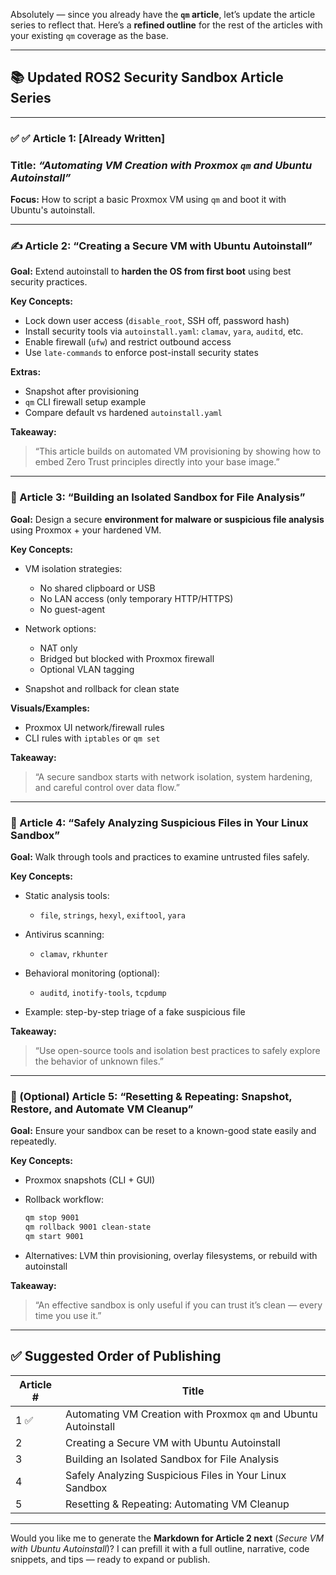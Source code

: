 Absolutely — since you already have the **`qm` article**, let’s update the article series to reflect that. Here’s a **refined outline** for the rest of the articles with your existing `qm` coverage as the base.

---

## 📚 Updated ROS2 Security Sandbox Article Series

---

### ✅ **✅ Article 1: \[Already Written]**

### **Title:** *“Automating VM Creation with Proxmox `qm` and Ubuntu Autoinstall”*

**Focus:**
How to script a basic Proxmox VM using `qm` and boot it with Ubuntu's autoinstall.

---

### ✍️ Article 2: **“Creating a Secure VM with Ubuntu Autoinstall”**

**Goal:**
Extend autoinstall to **harden the OS from first boot** using best security practices.

**Key Concepts:**

* Lock down user access (`disable_root`, SSH off, password hash)
* Install security tools via `autoinstall.yaml`: `clamav`, `yara`, `auditd`, etc.
* Enable firewall (`ufw`) and restrict outbound access
* Use `late-commands` to enforce post-install security states

**Extras:**

* Snapshot after provisioning
* `qm` CLI firewall setup example
* Compare default vs hardened `autoinstall.yaml`

**Takeaway:**

> “This article builds on automated VM provisioning by showing how to embed Zero Trust principles directly into your base image.”

---

### 🧱 Article 3: **“Building an Isolated Sandbox for File Analysis”**

**Goal:**
Design a secure **environment for malware or suspicious file analysis** using Proxmox + your hardened VM.

**Key Concepts:**

* VM isolation strategies:

  * No shared clipboard or USB
  * No LAN access (only temporary HTTP/HTTPS)
  * No guest-agent
* Network options:

  * NAT only
  * Bridged but blocked with Proxmox firewall
  * Optional VLAN tagging
* Snapshot and rollback for clean state

**Visuals/Examples:**

* Proxmox UI network/firewall rules
* CLI rules with `iptables` or `qm set`

**Takeaway:**

> “A secure sandbox starts with network isolation, system hardening, and careful control over data flow.”

---

### 🧪 Article 4: **“Safely Analyzing Suspicious Files in Your Linux Sandbox”**

**Goal:**
Walk through tools and practices to examine untrusted files safely.

**Key Concepts:**

* Static analysis tools:

  * `file`, `strings`, `hexyl`, `exiftool`, `yara`
* Antivirus scanning:

  * `clamav`, `rkhunter`
* Behavioral monitoring (optional):

  * `auditd`, `inotify-tools`, `tcpdump`
* Example: step-by-step triage of a fake suspicious file

**Takeaway:**

> “Use open-source tools and isolation best practices to safely explore the behavior of unknown files.”

---

### 🔄 (Optional) Article 5: **“Resetting & Repeating: Snapshot, Restore, and Automate VM Cleanup”**

**Goal:**
Ensure your sandbox can be reset to a known-good state easily and repeatedly.

**Key Concepts:**

* Proxmox snapshots (CLI + GUI)
* Rollback workflow:

  ```bash
  qm stop 9001
  qm rollback 9001 clean-state
  qm start 9001
  ```
* Alternatives: LVM thin provisioning, overlay filesystems, or rebuild with autoinstall

**Takeaway:**

> “An effective sandbox is only useful if you can trust it’s clean — every time you use it.”

---

## ✅ Suggested Order of Publishing

| Article # | Title                                                           |
| --------- | --------------------------------------------------------------- |
| 1 ✅       | Automating VM Creation with Proxmox `qm` and Ubuntu Autoinstall |
| 2         | Creating a Secure VM with Ubuntu Autoinstall                    |
| 3         | Building an Isolated Sandbox for File Analysis                  |
| 4         | Safely Analyzing Suspicious Files in Your Linux Sandbox         |
| 5         | Resetting & Repeating: Automating VM Cleanup                    |

---

Would you like me to generate the **Markdown for Article 2 next** (*Secure VM with Ubuntu Autoinstall*)? I can prefill it with a full outline, narrative, code snippets, and tips — ready to expand or publish.
